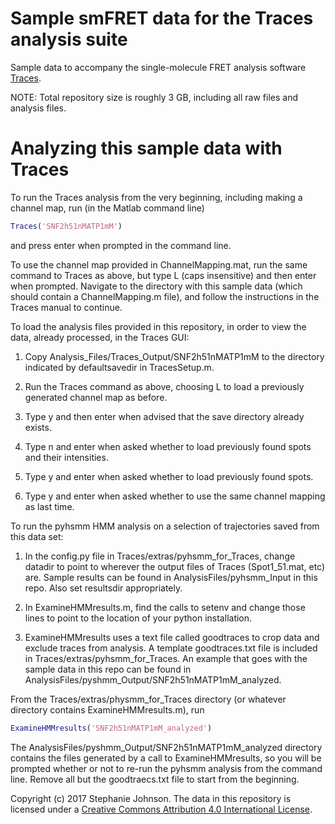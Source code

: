 # Sample smFRET data for the Traces analysis suite

Sample data to accompany the single-molecule FRET analysis software [Traces](https://github.com/stephlj/Traces).

NOTE: Total repository size is roughly 3 GB, including all raw files and analysis files.

# Analyzing this sample data with Traces

To run the Traces analysis from the very beginning, including making a channel map, run (in the Matlab command line)

```matlab
Traces('SNF2h51nMATP1mM')
```

and press enter when prompted in the command line. 

To use the channel map provided in ChannelMapping.mat, run the same command to Traces as above, but type L (caps insensitive) and then enter when prompted. Navigate to the directory with this sample data (which should contain a ChannelMapping.m file), and follow the instructions in the Traces manual to continue.

To load the analysis files provided in this repository, in order to view the data, already processed, in the Traces GUI:

1. Copy Analysis_Files/Traces_Output/SNF2h51nMATP1mM to the directory indicated by defaultsavedir in TracesSetup.m.

2. Run the Traces command as above, choosing L to load a previously generated channel map as before. 

3. Type y and then enter when advised that the save directory already exists.

4. Type n and enter when asked whether to load previously found spots and their intensities.

5. Type y and enter when asked whether to load previously found spots.

6. Type y and enter when asked whether to use the same channel mapping as last time.

To run the pyhsmm HMM analysis on a selection of trajectories saved from this data set:

1. In the config.py file in Traces/extras/pyhsmm_for_Traces, change datadir to point to wherever the output files of Traces (Spot1_51.mat, etc) are. Sample results can be found in AnalysisFiles/pyhsmm_Input in this repo. Also set resultsdir appropriately.

2. In ExamineHMMresults.m, find the calls to setenv and change those lines to point to the location of your python installation.

3. ExamineHMMresults uses a text file called goodtraces to crop data and exclude traces from analysis. A template goodtraces.txt file is included in Traces/extras/pyhsmm_for_Traces. An example that goes with the sample data in this repo can be found in AnalysisFiles/pyshmm_Output/SNF2h51nMATP1mM_analyzed. 

From the Traces/extras/physmm_for_Traces directory (or whatever directory contains ExamineHMMresults.m), run

```matlab
ExamineHMMresults('SNF2h51nMATP1mM_analyzed')
```

The AnalysisFiles/pyshmm_Output/SNF2h51nMATP1mM_analyzed directory contains the files generated by a call to ExamineHMMresults, so you will be prompted whether or not to re-run the pyhsmm analysis from the command line. Remove all but the goodtraecs.txt file to start from the beginning.

Copyright (c) 2017 Stephanie Johnson. The data in this repository is licensed under a [Creative Commons Attribution 4.0 International License](http://creativecommons.org/licenses/by/4.0/).